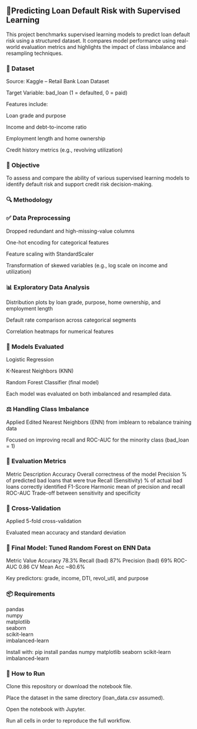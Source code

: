 
## 🏦Predicting Loan Default Risk with Supervised Learning
This project benchmarks supervised learning models to predict loan default risk using a structured dataset. It compares model performance using real-world evaluation metrics and highlights the impact of class imbalance and resampling techniques.


### 📂 Dataset
Source: Kaggle – Retail Bank Loan Dataset

Target Variable: bad_loan (1 = defaulted, 0 = paid)

Features include:

Loan grade and purpose

Income and debt-to-income ratio

Employment length and home ownership

Credit history metrics (e.g., revolving utilization)

### 🎯 Objective
To assess and compare the ability of various supervised learning models to identify default risk and support credit risk decision-making.

### 🔍 Methodology
### ✅ Data Preprocessing
Dropped redundant and high-missing-value columns

One-hot encoding for categorical features

Feature scaling with StandardScaler

Transformation of skewed variables (e.g., log scale on income and utilization)

### 📊 Exploratory Data Analysis
Distribution plots by loan grade, purpose, home ownership, and employment length

Default rate comparison across categorical segments

Correlation heatmaps for numerical features

### 🧠 Models Evaluated
Logistic Regression

K-Nearest Neighbors (KNN)

Random Forest Classifier (final model)

Each model was evaluated on both imbalanced and resampled data.

### ⚖️ Handling Class Imbalance
Applied Edited Nearest Neighbors (ENN) from imblearn to rebalance training data

Focused on improving recall and ROC-AUC for the minority class (bad_loan = 1)

### 🧪 Evaluation Metrics
Metric	Description
Accuracy	Overall correctness of the model
Precision	% of predicted bad loans that were true
Recall (Sensitivity)	% of actual bad loans correctly identified
F1-Score	Harmonic mean of precision and recall
ROC-AUC	Trade-off between sensitivity and specificity

### 🔁 Cross-Validation
Applied 5-fold cross-validation

Evaluated mean accuracy and standard deviation

### 🏁 Final Model: Tuned Random Forest on ENN Data
Metric	Value
Accuracy	78.3%
Recall (bad)	87%
Precision (bad)	69%
ROC-AUC	0.86
CV Mean Acc	~80.6%

Key predictors: grade, income, DTI, revol_util, and purpose

### 📦 Requirements
pandas  
numpy  
matplotlib  
seaborn  
scikit-learn  
imbalanced-learn  

Install with:
pip install pandas numpy matplotlib seaborn scikit-learn imbalanced-learn

### 🚀 How to Run
Clone this repository or download the notebook file.

Place the dataset in the same directory (loan_data.csv assumed).

Open the notebook with Jupyter.

Run all cells in order to reproduce the full workflow.

